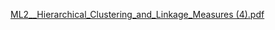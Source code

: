 [ML2__Hierarchical_Clustering_and_Linkage_Measures (4).pdf](https://github.com/livtann/MLproject2/files/14319248/ML2__Hierarchical_Clustering_and_Linkage_Measures.4.pdf)
